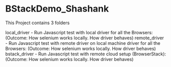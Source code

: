 # BStackDemo_Shashank

This Project contains 3 folders

local_driver - Run Javascript test with local driver for all the Browsers: (Outcome: How selenium works locally. How driver behaves)
remote_driver - Run Javascript test with remote driver on local machine driver for all the Browsers: (Outcome: How selenium works locally. How driver behaves)
bstack_driver - Run Javascript test with remote cloud setup (BrowserStack): (Outcome: How selenium works locally. How driver behaves)